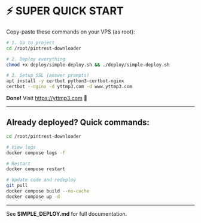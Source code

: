 # ⚡ SUPER QUICK START

Copy-paste these commands on your VPS (as root):

```bash
# 1. Go to project
cd /root/pintrest-downloader

# 2. Deploy everything
chmod +x deploy/simple-deploy.sh && ./deploy/simple-deploy.sh

# 3. Setup SSL (answer prompts)
apt install -y certbot python3-certbot-nginx
certbot --nginx -d yttmp3.com -d www.yttmp3.com
```

**Done!** Visit https://yttmp3.com 🎉

---

## Already deployed? Quick commands:

```bash
cd /root/pintrest-downloader

# View logs
docker compose logs -f

# Restart
docker compose restart

# Update code and redeploy
git pull
docker compose build --no-cache
docker compose up -d
```

---

See **SIMPLE_DEPLOY.md** for full documentation.
